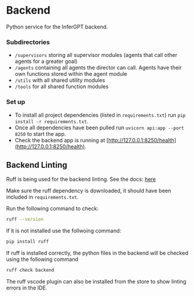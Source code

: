 # Backend

Python service for the InferGPT backend.

### Subdirectories
- `/supervisors` storing all supervisor modules (agents that call other agents for a greater goal)
- `/agents` containing all agents the director can call. Agents have their own functions stored within the agent module
- `/utils` with all shared utility modules
- `/tools` for all shared function modules

### Set up
- To install all project dependencies (listed in `requirements.txt`) run `pip install -r requirements.txt`.
- Once all dependencies have been pulled run `uvicorn api:app --port 8250` to start the app. 
- Check the backend app is running at [http://127.0.0.1:8250/health](http://127.0.0.1:8250/health).

## Backend Linting

Ruff is being used for the backend linting. See the docs: [here](https://docs.astral.sh/ruff/)

Make sure the ruff dependency is downloaded, it should have been included in `requirements.txt`.

Run the following command to check:

```bash
ruff --version
```

If it is not installed use the follwoing command:

```bash
pip install ruff
```

If ruff is installed correctly, the python files in the backend will be checked using the following command

```bash
ruff check backend
```

The ruff vscode plugin can also be installed from the store to show linting errors in the IDE.
